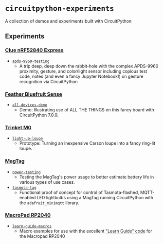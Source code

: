 # `circuitpython-experiments`

A collection of demos and experiments built with CircuitPython

## Experiments

### [Clue nRF52840 Express](https://www.adafruit.com/product/4500)

* [`apds-9960-testing`](./clue-nrf52/apds9960-testing)
    * A trip deep, deep down the rabbit-hole with the complex APDS-9960 proximity, gesture, and color/light sensor including copious test code, notes (and even a fancy Jupyter Notebook!) on gesture recognition via CircuitPython

### [Feather Bluefruit Sense](https://www.adafruit.com/product/4516)

* [`all-devices-demo`](./feather-bluefruit-sense/all-devices-demo)
    * Demo: Illustrating use of ALL THE THINGS on this fancy board with CircuitPython 7.0.0.

### [Trinket M0](https://www.adafruit.com/product/3500)

* [`light-up-loupe`](./trinket-m0/light-up-loupe)
    * Prototype: Turning an inexpensive Carson loupe into a fancy ring-lit loupe.

### [MagTag](https://www.adafruit.com/product/4800)

* [`power-testing`](./magtag-esp32-s2/power-testing)
    * Testing the MagTag's power usage to better estimate battery life in various types of use cases.
* [`tasmota-tag`](./magtag-esp32-s2/tasmota-tag)
    * Functional proof of concept for control of Tasmota-flashed, MQTT-enabled LED lightbulbs using a MagTag running CircuitPython with the `adafruit_minimqtt` library.

### [MacroPad RP2040](https://www.adafruit.com/product/5128)

* [`learn-guide-macros`](./macropad-rp2040/learn-guide-macros)
    * Macro examples for use with the excellent ["Learn Guide" code](https://github.com/adafruit/Adafruit_Learning_System_Guides/tree/main/Macropad_Hotkeys) for the Macropad RP2040